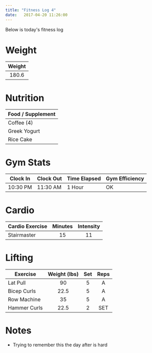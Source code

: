 ```yaml
---
title: "Fitness Log 4"
date:   2017-04-20 11:26:00
---
```


Below is today's fitness log

# Weight

| Weight |
|:------:|
| 180.6  |

# Nutrition

| Food / Supplement |
| ------------------|
| Coffee (4) |
| Greek Yogurt |
| Rice Cake |


# Gym Stats

| Clock In | Clock Out | Time Elapsed | Gym Efficiency |
|----------|-----------|--------------|----------------|
| 10:30 PM | 11:30 AM  | 1   Hour    |       OK         |

# Cardio

| Cardio Exercise | Minutes | Intensity |
|-----------------|:-------:|:---------:|
| Stairmaster |     15    |      11     |

# Lifting

| Exercise                    | Weight (lbs)  | Set  | Reps |
| ----------------------------|:-------------:| :---:|:----:|
| Lat Pull | 90  |  5 | A  |
| Bicep Curls | 22.5 | 5 | A |
| Row Machine | 35 | 5 | A |
| Hammer Curls | 22.5 | 2 | SET | 

# Notes
* Trying to remember this the day after is hard
